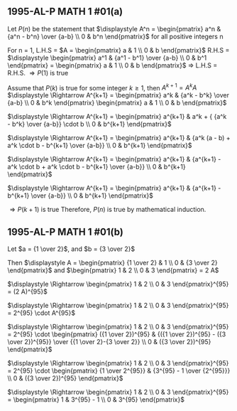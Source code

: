 ## 1995-AL-P MATH 1 #01(a)
Let $P(n)$ be the statement that $\displaystyle A^n = \begin{pmatrix}
a^n & {a^n - b^n} \over {a-b} \\
0 & b^n
\end{pmatrix}$ for all positive integers n

For n = 1, 
L.H.S = $A = \begin{pmatrix}
a & 1 \\
0 & b
\end{pmatrix}$
R.H.S = $\displaystyle \begin{pmatrix}
a^1 & {a^1 - b^1} \over {a-b} \\
0 & b^1
\end{pmatrix} = \begin{pmatrix}
a & 1 \\
0 & b
\end{pmatrix}$
$\Rightarrow$ L.H.S = R.H.S.
$\Rightarrow P(1)$ is true

Assume that $P(k)$ is true for some integer $k \geq 1$, then
$A^{k+1} = A^k A$
$\displaystyle \Rightarrow A^{k+1} = \begin{pmatrix}
a^k & {a^k - b^k} \over {a-b} \\
0 & b^k
\end{pmatrix}  \begin{pmatrix}
a & 1 \\
0 & b
\end{pmatrix}$

$\displaystyle \Rightarrow A^{k+1} = \begin{pmatrix}
a^{k+1} & a^k + { {a^k - b^k} \over {a-b}} \cdot b \\
0 & b^{k+1}
\end{pmatrix}$

$\displaystyle \Rightarrow A^{k+1} = \begin{pmatrix}
a^{k+1} & {a^k (a - b) + a^k \cdot b - b^{k+1} \over {a-b}} \\
0 & b^{k+1}
\end{pmatrix}$

$\displaystyle \Rightarrow A^{k+1} = \begin{pmatrix}
a^{k+1} & {a^{k+1} - a^k \cdot b + a^k \cdot b - b^{k+1} \over {a-b}} \\
0 & b^{k+1}
\end{pmatrix}$

$\displaystyle \Rightarrow A^{k+1} = \begin{pmatrix}
a^{k+1} & {a^{k+1} - b^{k+1} \over {a-b}} \\
0 & b^{k+1}
\end{pmatrix}$

$\displaystyle \Rightarrow P(k+1)$  is true
Therefore, $P(n)$ is true by mathematical induction.

## 1995-AL-P MATH 1 #01(b)
Let $a = {1 \over 2}$, and $b = {3 \over 2}$ 

Then $\displaystyle A = \begin{pmatrix}
{1 \over 2} & 1 \\
0 & {3 \over 2}
\end{pmatrix}$ and $\begin{pmatrix}
1 & 2 \\
0 & 3 
\end{pmatrix} = 2 A$

 $\displaystyle \Rightarrow \begin{pmatrix}
1 & 2 \\
0 & 3 
\end{pmatrix}^{95} = (2 A)^{95}$

 $\displaystyle \Rightarrow \begin{pmatrix}
1 & 2 \\
0 & 3 
\end{pmatrix}^{95} = 2^{95} \cdot A^{95}$

 $\displaystyle \Rightarrow \begin{pmatrix}
1 & 2 \\
0 & 3 
\end{pmatrix}^{95} = 2^{95} \cdot \begin{pmatrix}
({1 \over 2})^{95} & {({1 \over 2})^{95} - ({3 \over 2})^{95}} \over {{1 \over 2}-{3 \over 2}} \\
0 & ({3 \over 2})^{95}
\end{pmatrix}$

 $\displaystyle \Rightarrow \begin{pmatrix}
1 & 2 \\
0 & 3 
\end{pmatrix}^{95} = 2^{95} \cdot \begin{pmatrix}
{1 \over 2^{95}} & {3^{95} - 1 \over {2^{95}}} \\
0 & ({3 \over 2})^{95}
\end{pmatrix}$

 $\displaystyle \Rightarrow \begin{pmatrix}
1 & 2 \\
0 & 3 
\end{pmatrix}^{95} = \begin{pmatrix}
1 & 3^{95} - 1 \\
0 & 3^{95}
\end{pmatrix}$
